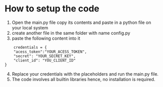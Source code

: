 # How to setup the code

1. Open the main.py file copy its contents and paste in a python file on your local system
2. create another file in the same folder with name config.py
3. paste the following content into it
```
    credentials = {
    "acess_token":"YOUR_ACESS_TOKEN",
    "secret": "YOUR_SECRET_KEY",
    "client_id": "YOU_CLIENT_ID"
}
```
4. Replace your credentials with the placeholders and run the main.py file.
5. The code involves all builtin libraries hence, no installation is required.